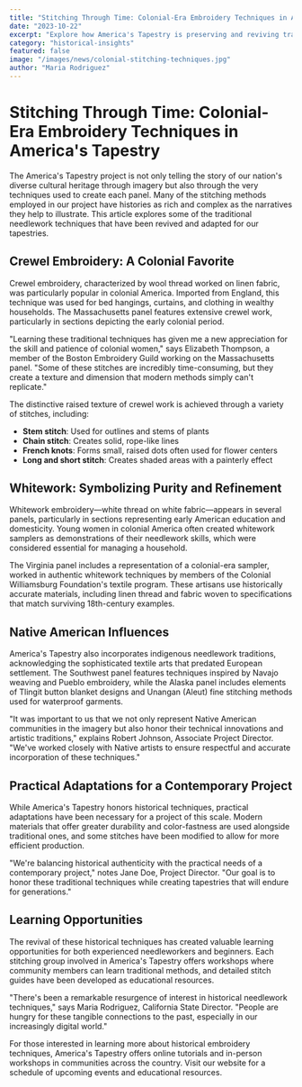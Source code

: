 ```yaml
---
title: "Stitching Through Time: Colonial-Era Embroidery Techniques in America's Tapestry"
date: "2023-10-22"
excerpt: "Explore how America's Tapestry is preserving and reviving traditional needlework methods that would have been familiar to colonial-era artisans."
category: "historical-insights"
featured: false
image: "/images/news/colonial-stitching-techniques.jpg"
author: "Maria Rodriguez"
---
```


# Stitching Through Time: Colonial-Era Embroidery Techniques in America's Tapestry

The America's Tapestry project is not only telling the story of our nation's diverse cultural heritage through imagery but also through the very techniques used to create each panel. Many of the stitching methods employed in our project have histories as rich and complex as the narratives they help to illustrate. This article explores some of the traditional needlework techniques that have been revived and adapted for our tapestries.

## Crewel Embroidery: A Colonial Favorite

Crewel embroidery, characterized by wool thread worked on linen fabric, was particularly popular in colonial America. Imported from England, this technique was used for bed hangings, curtains, and clothing in wealthy households. The Massachusetts panel features extensive crewel work, particularly in sections depicting the early colonial period.

"Learning these traditional techniques has given me a new appreciation for the skill and patience of colonial women," says Elizabeth Thompson, a member of the Boston Embroidery Guild working on the Massachusetts panel. "Some of these stitches are incredibly time-consuming, but they create a texture and dimension that modern methods simply can't replicate."

The distinctive raised texture of crewel work is achieved through a variety of stitches, including:

- **Stem stitch**: Used for outlines and stems of plants
- **Chain stitch**: Creates solid, rope-like lines
- **French knots**: Forms small, raised dots often used for flower centers
- **Long and short stitch**: Creates shaded areas with a painterly effect

## Whitework: Symbolizing Purity and Refinement

Whitework embroidery—white thread on white fabric—appears in several panels, particularly in sections representing early American education and domesticity. Young women in colonial America often created whitework samplers as demonstrations of their needlework skills, which were considered essential for managing a household.

The Virginia panel includes a representation of a colonial-era sampler, worked in authentic whitework techniques by members of the Colonial Williamsburg Foundation's textile program. These artisans use historically accurate materials, including linen thread and fabric woven to specifications that match surviving 18th-century examples.

## Native American Influences

America's Tapestry also incorporates indigenous needlework traditions, acknowledging the sophisticated textile arts that predated European settlement. The Southwest panel features techniques inspired by Navajo weaving and Pueblo embroidery, while the Alaska panel includes elements of Tlingit button blanket designs and Unangan (Aleut) fine stitching methods used for waterproof garments.

"It was important to us that we not only represent Native American communities in the imagery but also honor their technical innovations and artistic traditions," explains Robert Johnson, Associate Project Director. "We've worked closely with Native artists to ensure respectful and accurate incorporation of these techniques."

## Practical Adaptations for a Contemporary Project

While America's Tapestry honors historical techniques, practical adaptations have been necessary for a project of this scale. Modern materials that offer greater durability and color-fastness are used alongside traditional ones, and some stitches have been modified to allow for more efficient production.

"We're balancing historical authenticity with the practical needs of a contemporary project," notes Jane Doe, Project Director. "Our goal is to honor these traditional techniques while creating tapestries that will endure for generations."

## Learning Opportunities

The revival of these historical techniques has created valuable learning opportunities for both experienced needleworkers and beginners. Each stitching group involved in America's Tapestry offers workshops where community members can learn traditional methods, and detailed stitch guides have been developed as educational resources.

"There's been a remarkable resurgence of interest in historical needlework techniques," says Maria Rodriguez, California State Director. "People are hungry for these tangible connections to the past, especially in our increasingly digital world."

For those interested in learning more about historical embroidery techniques, America's Tapestry offers online tutorials and in-person workshops in communities across the country. Visit our website for a schedule of upcoming events and educational resources.

